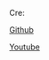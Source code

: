 Cre:

[Github](https://github.com/TechPrimers/spring-batch-example-1)

[Youtube](https://www.youtube.com/watch?v=16bq_N55f_s&list=PLTyWtrsGknYexzS5yDOl_TqyZ_qPUsXVN&index=1)
